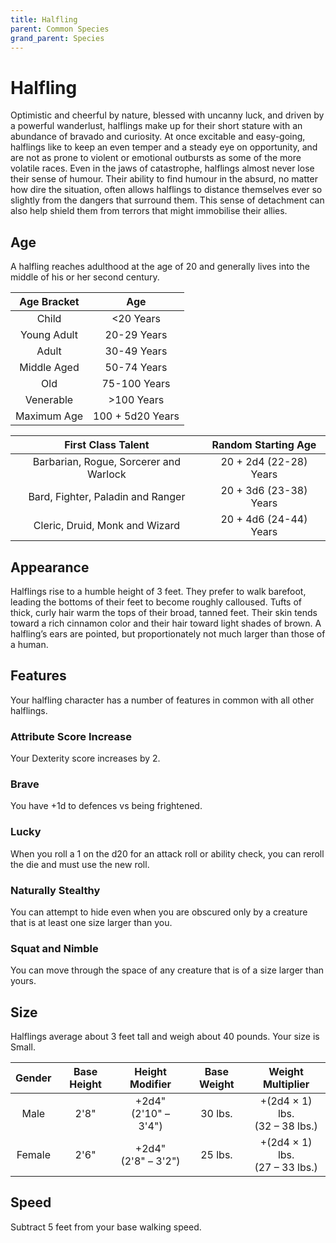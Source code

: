 ```yaml
---
title: Halfling
parent: Common Species
grand_parent: Species
---
```


# Halfling
Optimistic and cheerful by nature, blessed with uncanny luck, and driven by a powerful wanderlust, halflings make up for their short stature with an abundance of bravado and curiosity. At once excitable and easy-going, halflings like to keep an even temper and a steady eye on opportunity, and are not as prone to violent or emotional outbursts as some of the more volatile races. Even in the jaws of catastrophe, halflings almost never lose their sense of humour. Their ability to find humour in the absurd, no matter how dire the situation, often allows halflings to distance themselves ever so slightly from the dangers that surround them. This sense of detachment can also help shield them from terrors that might immobilise their allies.

## Age
A halfling reaches adulthood at the age of 20 and generally lives into the middle of his or her second century.

| Age Bracket | Age |
|:-----------:|:---:|
| Child       | <20 Years        |
| Young Adult | 20-29 Years      |
| Adult       | 30-49 Years      |
| Middle Aged | 50-74 Years      |
| Old         | 75-100 Years     |
| Venerable   | >100 Years       |
| Maximum Age | 100 + 5d20 Years |

| First Class Talent | Random Starting Age |
|:------------------:|:-------------------:|
| Barbarian, Rogue, Sorcerer and Warlock | 20 + 2d4 (22-28) Years |
| Bard, Fighter, Paladin and Ranger      | 20 + 3d6 (23-38) Years |
| Cleric, Druid, Monk and Wizard         | 20 + 4d6 (24-44) Years |

## Appearance
Halflings rise to a humble height of 3 feet. They prefer to walk barefoot, leading the bottoms of their feet to become roughly calloused. Tufts of thick, curly hair warm the tops of their broad, tanned feet. Their skin tends toward a rich cinnamon color and their hair toward light shades of brown. A halfling’s ears are pointed, but proportionately not much larger than those of a human.

## Features
Your halfling character has a number of features in common with all other halflings.

### Attribute Score Increase
Your Dexterity score increases by 2.

### Brave
You have +1d to defences vs being frightened.

### Lucky
When you roll a 1 on the d20 for an attack roll or ability check, you can reroll the die and must use the new roll.

### Naturally Stealthy
You can attempt to hide even when you are obscured only by a creature that is at least one size larger than you.

### Squat and Nimble
You can move through the space of any creature that is of a size larger than yours.

## Size
Halflings average about 3 feet tall and weigh about 40 pounds. Your size is Small.

| Gender | Base Height | Height Modifier | Base Weight | Weight Multiplier |
|:------:|:-----------:|:---------------:|:-----------:|:-----------------:|
| Male   | 2'8" | +2d4"<br>(2'10" – 3'4") | 30 lbs. | +(2d4 × 1) lbs.<br>(32 – 38 lbs.) |
| Female | 2'6" | +2d4"<br>(2'8" – 3'2")  | 25 lbs. | +(2d4 × 1) lbs.<br>(27 – 33 lbs.) |

## Speed
Subtract 5 feet from your base walking speed.
